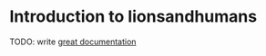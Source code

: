 # Introduction to lionsandhumans

TODO: write [great documentation](http://jacobian.org/writing/what-to-write/)
